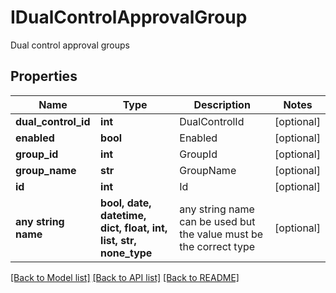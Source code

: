 # IDualControlApprovalGroup

Dual control approval groups

## Properties
Name | Type | Description | Notes
------------ | ------------- | ------------- | -------------
**dual_control_id** | **int** | DualControlId | [optional] 
**enabled** | **bool** | Enabled | [optional] 
**group_id** | **int** | GroupId | [optional] 
**group_name** | **str** | GroupName | [optional] 
**id** | **int** | Id | [optional] 
**any string name** | **bool, date, datetime, dict, float, int, list, str, none_type** | any string name can be used but the value must be the correct type | [optional]

[[Back to Model list]](../README.md#documentation-for-models) [[Back to API list]](../README.md#documentation-for-api-endpoints) [[Back to README]](../README.md)


